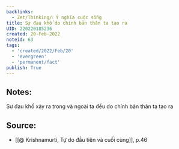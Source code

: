 ```yaml
---
backlinks:
  - Zet/Thinking/❕ Ý nghĩa cuộc sống
title: Sự đau khổ do chính bản thân ta tạo ra
UID: 220220185236
created: 20-Feb-2022
noteid: 63
tags:
  - 'created/2022/Feb/20'
  - 'evergreen'
  - 'permanent/fact'
publish: True
---
```

## Notes:
Sự đau khổ xảy ra trong và ngoài ta đều do chính bản thân ta tạo ra

## Source:
- [[@ Krishnamurti, Tự do đầu tiên và cuối cùng]], p.46



